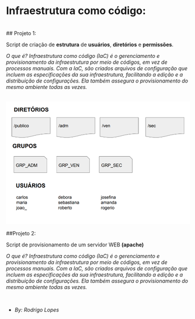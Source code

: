 # Infraestrutura como código:
<br>
## Projeto 1:

Script de criação de **estrutura** de **usuários**, **diretórios** e **permissões**.

*O que é?
Infraestrutura como código (IaC) é o gerenciamento e provisionamento 
da infraestrutura por meio de códigos, em vez de processos manuais.
Com a IaC, são criados arquivos de configuração que incluem as 
especificações da sua infraestrutura, facilitando a edição e a 
distribuição de configurações. Ela também assegura o 
provisionamento do mesmo ambiente todas as vezes.*


<br>
<img src="img.png" alt="My cool logo"/>




##Projeto 2:


Script de provisionamento de um 
servidor WEB **(apache)**

*O que é?
Infraestrutura como código (IaC) é o gerenciamento e provisionamento 
da infraestrutura por meio de códigos, em vez de processos manuais.
Com a IaC, são criados arquivos de configuração que incluem as 
especificações da sua infraestrutura, facilitando a edição e a 
distribuição de configurações. Ela também assegura o 
provisionamento do mesmo ambiente todas as vezes.*

<br>



 * *By: Rodrigo Lopes*


